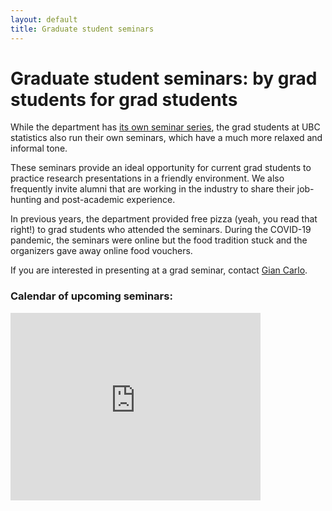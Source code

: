 ```yaml
---
layout: default
title: Graduate student seminars
---
```


# Graduate student seminars: by grad students for grad students

While the department has [its own seminar series](https://www.stat.ubc.ca/events-calendar),
the grad students at UBC statistics also run their own seminars, which
have a much more relaxed and informal tone.

These seminars provide an ideal opportunity for current grad students to
practice research presentations in a friendly environment.
We also frequently invite alumni that are working in the industry to
share their job-hunting and post-academic experience.

In previous years, the department provided free pizza (yeah, you read that right!)
to grad students who attended the seminars.
During the COVID-19 pandemic, the seminars were online but the food tradition stuck
and the organizers gave away online food vouchers.

If you are interested in presenting at a grad seminar, contact
[Gian Carlo](https://www.stat.ubc.ca/users/gian-carlo-di-luvi).

<div class="span9">
	<h3>Calendar of upcoming seminars:</h3>
	<iframe src="https://calendar.google.com/calendar/embed?src=23hudnc6o3ehg1nnime0fnf898%40group.calendar.google.com&ctz=America%2FVancouver" style="border: 0" width="400" height="300" frameborder="0" scrolling="no"></iframe>
</div><!--/span-->
